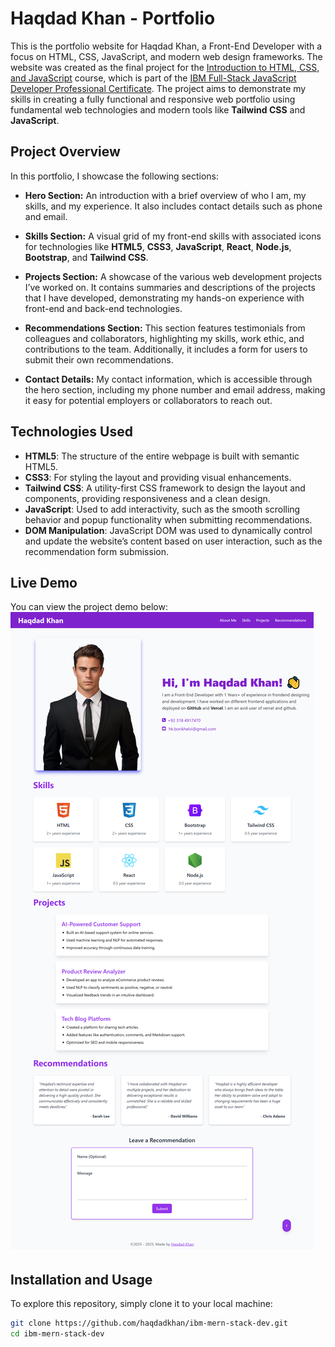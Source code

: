 # Haqdad Khan - Portfolio

This is the portfolio website for Haqdad Khan, a Front-End Developer with a focus on HTML, CSS, JavaScript, and modern web design frameworks. The website was created as the final project for the <a href="https://www.coursera.org/learn/introduction-html-css-javascript" target="_blank">Introduction to HTML, CSS, and JavaScript</a> course, which is part of the <a href="https://www.coursera.org/professional-certificates/ibm-full-stack-javascript-developer" target="_blank">IBM Full-Stack JavaScript Developer Professional Certificate</a>. The project aims to demonstrate my skills in creating a fully functional and responsive web portfolio using fundamental web technologies and modern tools like **Tailwind CSS** and **JavaScript**.

## Project Overview

In this portfolio, I showcase the following sections:

- **Hero Section:** An introduction with a brief overview of who I am, my skills, and my experience. It also includes contact details such as phone and email.
  
- **Skills Section:** A visual grid of my front-end skills with associated icons for technologies like **HTML5**, **CSS3**, **JavaScript**, **React**, **Node.js**, **Bootstrap**, and **Tailwind CSS**.

- **Projects Section:** A showcase of the various web development projects I’ve worked on. It contains summaries and descriptions of the projects that I have developed, demonstrating my hands-on experience with front-end and back-end technologies.

- **Recommendations Section:** This section features testimonials from colleagues and collaborators, highlighting my skills, work ethic, and contributions to the team. Additionally, it includes a form for users to submit their own recommendations.

- **Contact Details:** My contact information, which is accessible through the hero section, including my phone number and email address, making it easy for potential employers or collaborators to reach out.

## Technologies Used

- **HTML5**: The structure of the entire webpage is built with semantic HTML5.
- **CSS3**: For styling the layout and providing visual enhancements.
- **Tailwind CSS**: A utility-first CSS framework to design the layout and components, providing responsiveness and a clean design.
- **JavaScript**: Used to add interactivity, such as the smooth scrolling behavior and popup functionality when submitting recommendations.
- **DOM Manipulation**: JavaScript DOM was used to dynamically control and update the website’s content based on user interaction, such as the recommendation form submission.

## Live Demo

You can view the project demo below:
<img src="./Final Project - Portfolio.png">

## Installation and Usage

To explore this repository, simply clone it to your local machine:

```bash
git clone https://github.com/haqdadkhan/ibm-mern-stack-dev.git
cd ibm-mern-stack-dev
